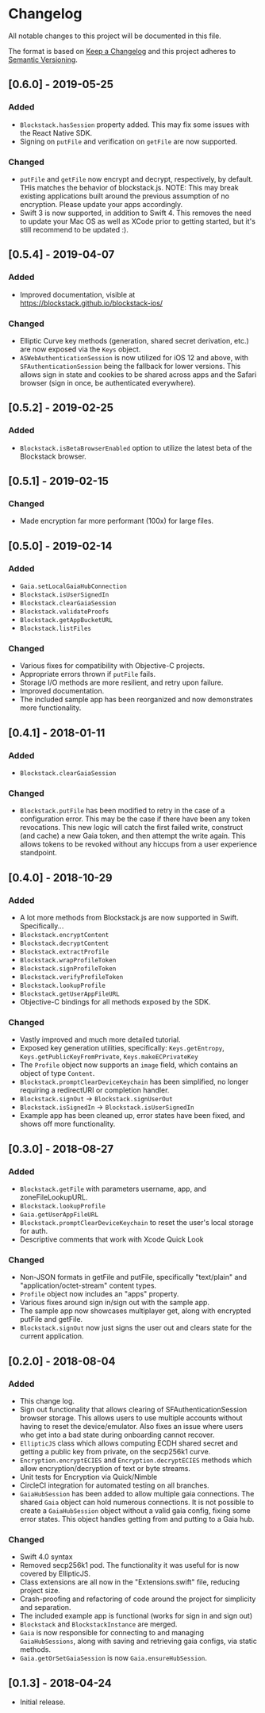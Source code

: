 # Changelog
All notable changes to this project will be documented in this file.

The format is based on [Keep a Changelog](https://keepachangelog.com/en/1.0.0/)
and this project adheres to [Semantic Versioning](https://semver.org/spec/v2.0.0.html).

## [0.6.0] - 2019-05-25

### Added
- `Blockstack.hasSession` property added. This may fix some issues with the React Native SDK.
- Signing on `putFile` and verification on `getFile` are now supported.

### Changed
- `putFile` and `getFile` now encrypt and decrypt, respectively, by default. THis matches the behavior of blockstack.js.
    NOTE: This may break existing applications built around the previous assumption of no encryption. Please update your apps accordingly.
- Swift 3 is now supported, in addition to Swift 4. This removes the need to update your Mac OS as well as XCode prior to getting started, but it's still recommend to be updated :). 

## [0.5.4] - 2019-04-07

### Added
- Improved documentation, visible at https://blockstack.github.io/blockstack-ios/

### Changed
- Elliptic Curve key methods (generation, shared secret derivation, etc.) are now exposed via the `Keys` object.
- `ASWebAuthenticationSession` is now utilized for iOS 12 and above, with `SFAuthenticationSession` being the fallback for lower versions. This allows sign in state and cookies to be shared across apps and the Safari browser (sign in once, be authenticated everywhere).

## [0.5.2] - 2019-02-25

### Added
- `Blockstack.isBetaBrowserEnabled` option to utilize the latest beta of the Blockstack browser.

## [0.5.1] - 2019-02-15

### Changed
- Made encryption far more performant (100x) for large files.

## [0.5.0] - 2019-02-14

### Added
- `Gaia.setLocalGaiaHubConnection`
- `Blockstack.isUserSignedIn`
- `Blockstack.clearGaiaSession`
- `Blockstack.validateProofs`
- `Blockstack.getAppBucketURL`
- `Blockstack.listFiles`

### Changed
- Various fixes for compatibility with Objective-C projects.
- Appropriate errors thrown if `putFile` fails.
- Storage I/O methods are more resilient,  and retry upon failure.
- Improved documentation.
- The included sample app has been reorganized and now demonstrates more functionality.

## [0.4.1] - 2018-01-11

### Added
- `Blockstack.clearGaiaSession`

### Changed
- `Blockstack.putFile` has been modified to retry in the case of a configuration error. This may be the case if there have been any token revocations. This new logic will catch the first failed write, construct (and cache) a new Gaia token, and then attempt the write again. This allows tokens to be revoked without any hiccups from a user experience standpoint.
 
## [0.4.0] - 2018-10-29

### Added
- A lot more methods from Blockstack.js are now supported in Swift. Specifically...
- `Blockstack.encryptContent`
- `Blockstack.decryptContent`
- `Blockstack.extractProfile`
- `Blockstack.wrapProfileToken`
- `Blockstack.signProfileToken`
- `Blockstack.verifyProfileToken`
- `Blockstack.lookupProfile`
- `Blockstack.getUserAppFileURL`
- Objective-C bindings for all methods exposed by the SDK.

### Changed
- Vastly improved and much more detailed tutorial.
- Exposed key generation utilities, specifically: `Keys.getEntropy`, `Keys.getPublicKeyFromPrivate`, `Keys.makeECPrivateKey`
- The `Profile` object now supports an `image` field, which contains an object of type `Content`.
- `Blockstack.promptClearDeviceKeychain` has been simplified, no longer requiring a redirectURI or completion handler.
- `Blockstack.signOut` -> `Blockstack.signUserOut`
- `Blockstack.isSignedIn` -> `Blockstack.isUserSignedIn`
- Example app has been cleaned up, error states have been fixed, and shows off more functionality.

## [0.3.0] - 2018-08-27

### Added
- `Blockstack.getFile` with parameters username, app, and zoneFileLookupURL.
- `Blockstack.lookupProfile`
- `Gaia.getUserAppFileURL`
- `Blockstack.promptClearDeviceKeychain` to reset the user's local storage for auth.
- Descriptive comments that work with Xcode Quick Look

### Changed
- Non-JSON formats in getFile and putFile, specifically "text/plain" and "application/octet-stream" content types.
- `Profile` object now includes an "apps" property.
- Various fixes around sign in/sign out with the sample app.
- The sample app now showcases multiplayer get, along with encrypted putFile and getFile.
- `Blockstack.signOut` now just signs the user out and clears state for the current application.

## [0.2.0] - 2018-08-04

### Added
- This change log.
- Sign out functionality that allows clearing of SFAuthenticationSession browser storage. This allows users to use multiple accounts without having to reset the device/emulator. Also fixes an issue where users who get into a bad state during onboarding cannot recover.
- `EllipticJS` class which allows computing ECDH shared secret and getting a public key from private, on the secp256k1 curve.
- `Encryption.encryptECIES` and `Encryption.decryptECIES` methods which allow encryption/decryption of text or byte streams.
- Unit tests for Encryption via Quick/Nimble
- CircleCI integration for automated testing on all branches.
- `GaiaHubSession` has been added to allow multiple gaia connections. The shared `Gaia` object can hold numerous connections. It is not possible to create a `GaiaHubSession` object without a valid gaia config, fixing some error states. This object handles getting from and putting to a Gaia hub. 

### Changed
- Swift 4.0 syntax
- Removed secp256k1 pod. The functionality it was useful for is now covered by EllipticJS.
- Class extensions are all now in the "Extensions.swift" file, reducing project size.
- Crash-proofing and refactoring of code around the project for simplicity and separation.
- The included example app is functional (works for sign in and sign out)
- `Blockstack` and `BlockstackInstance` are merged.
- `Gaia` is now responsible for connecting to and managing `GaiaHubSessions`, along with saving and retrieving gaia configs, via static methods.
- `Gaia.getOrSetGaiaSession` is now `Gaia.ensureHubSession`.

## [0.1.3] - 2018-04-24
- Initial release.
